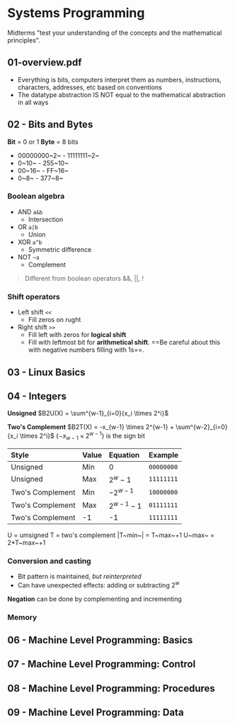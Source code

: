 # Systems Programming

Midterms "test your understanding of the concepts and the mathematical principles".

## 01-overview.pdf
* Everything is bits, computers interpret them as numbers, instructions, characters, addresses, etc based on conventions
* The datatype abstraction IS NOT equal to the mathematical abstraction in all ways

## 02 - Bits and Bytes
**Bit** = 0 or 1
**Byte** = 8 bits
* 00000000~2~ - 11111111~2~
* 0~10~ - 255~10~
* 00~16~ - FF~16~
* 0~8~ - 377~8~

### Boolean algebra
* AND `a&b`
    * Intersection
* OR `a|b`
    * Union
* XOR `a^b`
    * Symmetric difference
* NOT `~a`
    * Complement

> Different from boolean operators &&, ||, !

### Shift operators
* Left shift `<<`
    * Fill zeros on rught
* Right shift `>>`
    * Fill left with zeros for **logical shift**
    * Fill with leftmost bit for **arithmetical shift**. ==Be careful about this with negative numbers filling with 1s==.

## 03 - Linux Basics

## 04 - Integers
**Unsigned**
$B2U(X) = \sum^{w-1}_{i=0}{x_i \times 2^i}$

**Two's Complement**
$B2T(X) = -x_{w-1} \times 2^{w-1} + \sum^{w-2}_{i=0}{x_i \times 2^i}$
{$-x_{w-1}\times 2^{w-1}$} is the sign bit

Style|Value|Equation|Example
:--|:--|:--|:--
Unsigned|Min|0|`00000000`
Unsigned|Max|$2^w-1$|`11111111`
Two's Complement|Min|$-2^{w-1}$|`10000000`
Two's Complement|Max|$2^{w-1}-1$|`01111111`
Two's Complement|-1|-1|`11111111`

U = umsigned
T = two's complement
|T~min~| = T~max~+1
U~max~ = 2*T~max~+1

### Conversion and casting
* Bit pattern is maintained, *but reinterpreted*
* Can have unexpected effects: adding or subtracting $2^w$

**Negation** can be done by complementing and incrementing

### Memory

## 06 - Machine Level Programming: Basics


## 07 - Machine Level Programming: Control


## 08 - Machine Level Programming: Procedures


## 09 - Machine Level Programming: Data
